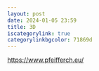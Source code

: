 ```yaml
---
layout: post
date: 2024-01-05 23:59
title: 3D
iscategorylink: true
categorylinkbgcolor: 71869d
---
```


https://www.pfeifferch.eu/
